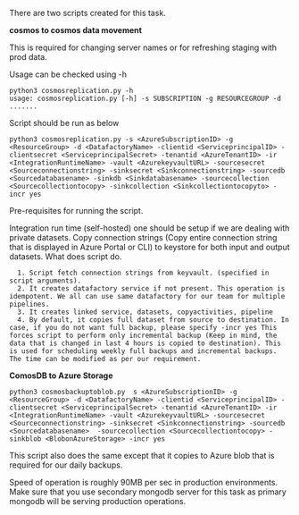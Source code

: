 There are two scripts created for this task.

**cosmos to cosmos data movement**

This is required for changing server names or for refreshing staging with prod data.

Usage can be checked using -h

```
python3 cosmosreplication.py -h
usage: cosmosreplication.py [-h] -s SUBSCRIPTION -g RESOURCEGROUP -d
.......
```


Script should be run as below

```
python3 cosmosreplication.py -s <AzureSubscriptionID> -g <ResourceGroup> -d <DatafactoryName> -clientid <ServiceprincipalID> -clientsecret <ServiceprincipalSecret> -tenantid <AzureTenantID> -ir <IntegrationRuntimeName> -vault <AzurekeyvaultURL> -sourcesecret <Sourceconnectionstring> -sinksecret <Sinkconnectionstring> -sourcedb <Sourcedatabasename> -sinkdb <Sinkdatabasename> -sourcecollection <Sourcecollectiontocopy> -sinkcollection <Sinkcollectiontocopyto> -incr yes
```

Pre-requisites for running the script.

Integration run time (self-hosted) one should be setup if we are dealing with private datasets.
Copy connection strings (Copy entire connection string that is displayed in Azure Portal or CLI) to keystore for both input and output datasets.
What does script do.

      1. Script fetch connection strings from keyvault. (specified in script arguments). 
      2. It creates datafactory service if not present. This operation is idempotent. We all can use same datafactory for our team for multiple pipelines.
      3. It creates linked service, datasets, copyactivities, pipeline
      4. By default, it copies full dataset from source to destination. In case, if you do not want full backup, please specify -incr yes This forces script to perform only incremental backup (Keep in mind, the data that is changed in last 4 hours is copied to destination). This is used for scheduling weekly full backups and incremental backups. The time can be modified as per our requirement.


**ComosDB to Azure Storage**

```
python3 cosmosbackuptoblob.py  s <AzureSubscriptionID> -g <ResourceGroup> -d <DatafactoryName> -clientid <ServiceprincipalID> -clientsecret <ServiceprincipalSecret> -tenantid <AzureTenantID> -ir <IntegrationRuntimeName> -vault <AzurekeyvaultURL> -sourcesecret <Sourceconnectionstring> -sinksecret <Sinkconnectionstring> -sourcedb <Sourcedatabasename>  -sourcecollection <Sourcecollectiontocopy> -sinkblob <BlobonAzureStorage> -incr yes
```

This script also does the same except that it copies to Azure blob that is required for our daily backups.

Speed of operation is roughly 90MB per sec in production environments. Make sure that you use secondary mongodb server for this task as primary mongodb will be serving production operations. 
